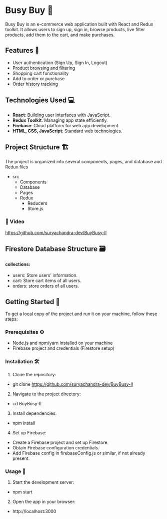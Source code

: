 # Busy Buy 🛒

Busy Buy is an e-commerce web application built with React and Redux toolkit. It allows users to sign up, sign in, browse products, live filter products, add them to the cart, and make purchases.

## Features 🚀

- User authentication (Sign Up, Sign In, Logout)
- Product browsing and filtering
- Shopping cart functionality
- Add to order or purchase
- Order history tracking

## Technologies Used 💻

- **React**: Building user interfaces with JavaScript.
- **Redux Toolkit**: Managing app state efficiently.
- **Firebase**: Cloud platform for web app development.
- **HTML, CSS, JavaScript**: Standard web technologies.

## Project Structure 🏗️

The project is organized into several components, pages, and database and Redux files
- src
  - Components
  - Database
  - Pages
  - Redux
    - Reducers
    - Store.js

### 🍿 Video
https://github.com/suryachandra-dev/BuyBusy-II
## Firestore Database Structure 🗃️
#### collections:
- users: Store users' information.
- cart: Store cart items of all users.
- orders: store orders of all users.

## Getting Started 🚀
To get a local copy of the project and run it on your machine, follow these steps:

### Prerequisites ⚙️
- Node.js and npm/yarn installed on your machine
- Firebase project and credentials (Firestore setup)

### Installation 🛠️
1. Clone the repository:
- git clone https://github.com/suryachandra-dev/BuyBusy-II

2. Navigate to the project directory:
- cd BuyBusy-II

3. Install dependencies:
- npm install

4. Set up Firebase:
- Create a Firebase project and set up Firestore.
- Obtain Firebase configuration credentials.
- Add Firebase config in firebaseConfig.js or similar, if not already present.

### Usage 🚀
1. Start the development server:
- npm start

2. Open the app in your browser:
- http://localhost:3000
